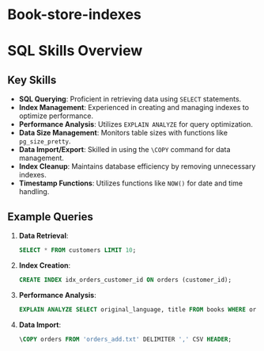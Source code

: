 # Book-store-indexes

# SQL Skills Overview

## Key Skills

- **SQL Querying**: Proficient in retrieving data using `SELECT` statements.
- **Index Management**: Experienced in creating and managing indexes to optimize performance.
- **Performance Analysis**: Utilizes `EXPLAIN ANALYZE` for query optimization.
- **Data Size Management**: Monitors table sizes with functions like `pg_size_pretty`.
- **Data Import/Export**: Skilled in using the `\COPY` command for data management.
- **Index Cleanup**: Maintains database efficiency by removing unnecessary indexes.
- **Timestamp Functions**: Utilizes functions like `NOW()` for date and time handling.

## Example Queries

1. **Data Retrieval**:
   ```sql
   SELECT * FROM customers LIMIT 10;
   ```

2. **Index Creation**:
   ```sql
   CREATE INDEX idx_orders_customer_id ON orders (customer_id);
   ```

3. **Performance Analysis**:
   ```sql
   EXPLAIN ANALYZE SELECT original_language, title FROM books WHERE original_language = 'French';
   ```

4. **Data Import**:
   ```sql
   \COPY orders FROM 'orders_add.txt' DELIMITER ',' CSV HEADER;
   ```

